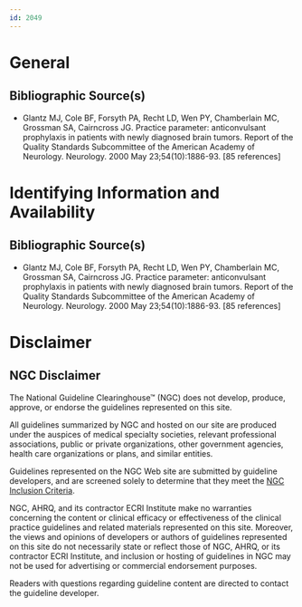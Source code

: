 ```yaml
---
id: 2049
---
```


# General

## Bibliographic Source(s)

- Glantz MJ, Cole BF, Forsyth PA, Recht LD, Wen PY, Chamberlain MC, Grossman SA, Cairncross JG. Practice parameter: anticonvulsant prophylaxis in patients with newly diagnosed brain tumors. Report of the Quality Standards Subcommittee of the American Academy of Neurology. Neurology. 2000 May 23;54(10):1886-93. [85 references]

# Identifying Information and Availability

## Bibliographic Source(s)

- Glantz MJ, Cole BF, Forsyth PA, Recht LD, Wen PY, Chamberlain MC, Grossman SA, Cairncross JG. Practice parameter: anticonvulsant prophylaxis in patients with newly diagnosed brain tumors. Report of the Quality Standards Subcommittee of the American Academy of Neurology. Neurology. 2000 May 23;54(10):1886-93. [85 references]

# Disclaimer

## NGC Disclaimer

The National Guideline Clearinghouse™ (NGC) does not develop, produce, approve, or endorse the guidelines represented on this site.

All guidelines summarized by NGC and hosted on our site are produced under the auspices of medical specialty societies, relevant professional associations, public or private organizations, other government agencies, health care organizations or plans, and similar entities.

Guidelines represented on the NGC Web site are submitted by guideline developers, and are screened solely to determine that they meet the [NGC Inclusion Criteria](/help-and-about/summaries/inclusion-criteria).

NGC, AHRQ, and its contractor ECRI Institute make no warranties concerning the content or clinical efficacy or effectiveness of the clinical practice guidelines and related materials represented on this site. Moreover, the views and opinions of developers or authors of guidelines represented on this site do not necessarily state or reflect those of NGC, AHRQ, or its contractor ECRI Institute, and inclusion or hosting of guidelines in NGC may not be used for advertising or commercial endorsement purposes.

Readers with questions regarding guideline content are directed to contact the guideline developer.

